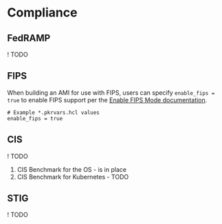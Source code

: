 # Compliance

## FedRAMP

! TODO

## FIPS

When building an AMI for use with FIPS, users can specify `enable_fips = true` to enable FIPS support per the [Enable FIPS Mode documentation](https://docs.aws.amazon.com/linux/al2023/ug/fips-mode.html).

```hcl
# Example *.pkrvars.hcl values
enable_fips = true
```

## CIS

! TODO

1. CIS Benchmark for the OS - is in place
2. CIS Benchmark for Kubernetes - TODO

## STIG

! TODO
